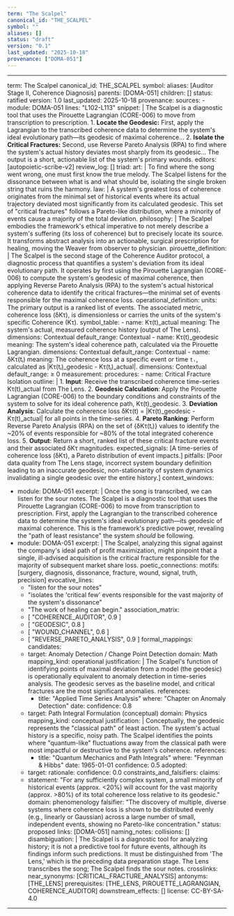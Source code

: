 ```yaml
---
term: "The Scalpel"
canonical_id: "THE_SCALPEL"
symbol: ""
aliases: []
status: "draft"
version: "0.1"
last_updated: "2025-10-18"
provenance: ["DOMA-051"]
---
```


---
term: The Scalpel
canonical_id: THE_SCALPEL
symbol: 
aliases: [Auditor Stage II, Coherence Diagnosis]
parents: [DOMA-051]
children: []
status: ratified
version: 1.0
last_updated: 2025-10-18
provenance:
  sources:
    - module: DOMA-051
      lines: "L102-L113"
      snippet: |
        The Scalpel is a diagnostic tool that uses the Pirouette Lagrangian (CORE-006) to move from transcription to prescription.
        1.  **Locate the Geodesic:** First, apply the Lagrangian to the transcribed coherence data to determine the system's ideal evolutionary path—its geodesic of maximal coherence...
        2.  **Isolate the Critical Fractures:** Second, use Reverse Pareto Analysis (RPA) to find where the system's actual history deviates most sharply from its geodesic... The output is a short, actionable list of the system's primary wounds.
  editors: [autopoietic-scribe-v2]
  review_log: []
triad:
  art: |
    To find where the song went wrong, one must first know the true melody. The Scalpel listens for the dissonance between what is and what should be, isolating the single broken string that ruins the harmony.
  law: |
    A system's greatest loss of coherence originates from the minimal set of historical events where its actual trajectory deviated most significantly from its calculated geodesic. This set of "critical fractures" follows a Pareto-like distribution, where a minority of events cause a majority of the total deviation.
  philosophy: |
    The Scalpel embodies the framework's ethical imperative to not merely describe a system's suffering (its loss of coherence) but to precisely locate its source. It transforms abstract analysis into an actionable, surgical prescription for healing, moving the Weaver from observer to physician.
pirouette_definition: |
  The Scalpel is the second stage of the Coherence Auditor protocol, a diagnostic process that quantifies a system's deviation from its ideal evolutionary path. It operates by first using the Pirouette Lagrangian (CORE-006) to compute the system's geodesic of maximal coherence, then applying Reverse Pareto Analysis (RPA) to the system's actual historical coherence data to identify the critical fractures—the minimal set of events responsible for the maximal coherence loss.
operational_definition:
  units: The primary output is a ranked list of events. The associated metric, coherence loss (δKτ), is dimensionless or carries the units of the system's specific Coherence (Kτ).
  symbol_table:
    - name: Kτ(t)_actual
      meaning: The system's actual, measured coherence history (output of The Lens).
      dimensions: Contextual
      default_range: Contextual
    - name: Kτ(t)_geodesic
      meaning: The system's ideal coherence path, calculated via the Pirouette Lagrangian.
      dimensions: Contextual
      default_range: Contextual
    - name: δKτ(tᵢ)
      meaning: The coherence loss at a specific event or time `tᵢ`, calculated as |Kτ(tᵢ)_geodesic - Kτ(tᵢ)_actual|.
      dimensions: Contextual
      default_range: ≥ 0
  measurement:
    procedures:
      - name: Critical Fracture Isolation
        outline: |
          1. **Input**: Receive the transcribed coherence time-series Kτ(t)_actual from The Lens.
          2. **Geodesic Calculation**: Apply the Pirouette Lagrangian (CORE-006) to the boundary conditions and constraints of the system to solve for its ideal coherence path, Kτ(t)_geodesic.
          3. **Deviation Analysis**: Calculate the coherence loss δKτ(t) = |Kτ(t)_geodesic - Kτ(t)_actual| for all points in the time-series.
          4. **Pareto Ranking**: Perform Reverse Pareto Analysis (RPA) on the set of {δKτ(tᵢ)} values to identify the ~20% of events responsible for ~80% of the total integrated coherence loss.
          5. **Output**: Return a short, ranked list of these critical fracture events and their associated δKτ magnitudes.
        expected_signals: [A time-series of coherence loss (δKτ), a Pareto distribution of event impacts.]
        pitfalls: [Poor data quality from The Lens stage, incorrect system boundary definition leading to an inaccurate geodesic, non-stationarity of system dynamics invalidating a single geodesic over the entire history.]
context_windows:
  - module: DOMA-051
    excerpt: |
      Once the song is transcribed, we can listen for the sour notes. The Scalpel is a diagnostic tool that uses the Pirouette Lagrangian (CORE-006) to move from transcription to prescription. First, apply the Lagrangian to the transcribed coherence data to determine the system's ideal evolutionary path—its geodesic of maximal coherence. This is the framework's predictive power, revealing the "path of least resistance" the system *should* be following.
  - module: DOMA-051
    excerpt: |
      The Scalpel, analyzing this signal against the company's ideal path of profit maximization, might pinpoint that a single, ill-advised acquisition is the critical fracture responsible for the majority of subsequent market share loss.
poetic_connections:
  motifs: [surgery, diagnosis, dissonance, fracture, wound, signal, truth, precision]
  evocative_lines:
    - "listen for the sour notes"
    - "isolates the 'critical few' events responsible for the vast majority of the system's dissonance"
    - "The work of healing can begin."
  association_matrix:
    - [ "COHERENCE_AUDITOR", 0.9 ]
    - [ "GEODESIC", 0.8 ]
    - [ "WOUND_CHANNEL", 0.6 ]
    - [ "REVERSE_PARETO_ANALYSIS", 0.9 ]
formal_mappings:
  candidates:
    - target: Anomaly Detection / Change Point Detection
      domain: Math
      mapping_kind: operational
      justification: |
        The Scalpel's function of identifying points of maximal deviation from a model (the geodesic) is operationally equivalent to anomaly detection in time-series analysis. The geodesic serves as the baseline model, and critical fractures are the most significant anomalies.
      references:
        - title: "Applied Time Series Analysis"
          where: "Chapter on Anomaly Detection"
          date: 
      confidence: 0.8
    - target: Path Integral Formulation (conceptual)
      domain: Physics
      mapping_kind: conceptual
      justification: |
        Conceptually, the geodesic represents the "classical path" of least action. The system's actual history is a specific, noisy path. The Scalpel identifies the points where "quantum-like" fluctuations away from the classical path were most impactful or destructive to the system's coherence.
      references:
        - title: "Quantum Mechanics and Path Integrals"
          where: "Feynman & Hibbs"
          date: 1965-01-01
      confidence: 0.5
  adopted:
    - target: 
      rationale: 
      confidence: 0.0
constraints_and_falsifiers:
  claims:
    - statement: "For any sufficiently complex system, a small minority of historical events (approx. <20%) will account for the vast majority (approx. >80%) of its total coherence loss relative to its geodesic."
      domain: phenomenology
      falsifier: "The discovery of multiple, diverse systems where coherence loss is shown to be distributed evenly (e.g., linearly or Gaussian) across a large number of small, independent events, showing no Pareto-like concentration."
      status: proposed
      links: [DOMA-051]
naming_notes:
  collisions: []
  disambiguation: |
    The Scalpel is a diagnostic tool for analyzing history; it is not a predictive tool for future events, although its findings inform such predictions. It must be distinguished from 'The Lens,' which is the preceding data preparation stage. The Lens transcribes the song; The Scalpel finds the sour notes.
crosslinks:
  near_synonyms: [CRITICAL_FRACTURE_ANALYSIS]
  antonyms: [THE_LENS]
  prerequisites: [THE_LENS, PIROUETTE_LAGRANGIAN, COHERENCE_AUDITOR]
  downstream_effects: []
license: CC-BY-SA-4.0
---